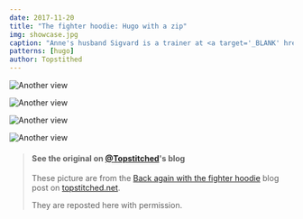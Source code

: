 ```yaml
---
date: 2017-11-20
title: "The fighter hoodie: Hugo with a zip"
img: showcase.jpg
caption: "Anne's husband Sigvard is a trainer at <a target='_BLANK' href='http://fighter.org/'>the local kick boxing club</a>. Hence the name <em>fighter hoodie</em>"
patterns: [hugo]
author: Topstithed
---
```

![Another view](/img/showcase/fighter-hoodie/1.jpg)

![Another view](/img/showcase/fighter-hoodie/2.jpg)
 
![Another view](/img/showcase/fighter-hoodie/3.jpg)

![Another view](/img/showcase/fighter-hoodie/4.jpg)

> #### See the original on [@Topstitched](/users/Topstitched)'s blog
> These picture are from the [Back again with the fighter hoodie](http://www.topstitched.net/?p=1431) 
> blog post on [topstitched.net](http://www.topstitched.net/).
>
> They are reposted here with permission.

